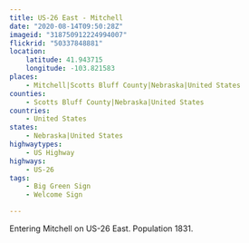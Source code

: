 ```yaml
---
title: US-26 East - Mitchell
date: "2020-08-14T09:50:28Z"
imageid: "318750912224994007"
flickrid: "50337848881"
location:
    latitude: 41.943715
    longitude: -103.821583
places:
    - Mitchell|Scotts Bluff County|Nebraska|United States
counties:
    - Scotts Bluff County|Nebraska|United States
countries:
    - United States
states:
    - Nebraska|United States
highwaytypes:
    - US Highway
highways:
    - US-26
tags:
    - Big Green Sign
    - Welcome Sign

---
```

Entering Mitchell on US-26 East.  Population 1831.